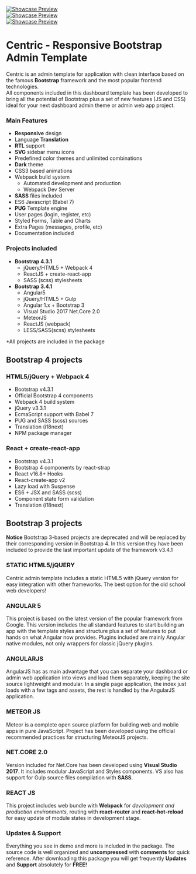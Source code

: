[![Showcase Preview](http://themicon.co/pics/centric2/PREVIEW-LARGE-spit-01.png)](http://wrapbootstrap.com/preview/WB0901P31?ref=themicon)  
[![Showcase Preview](http://themicon.co/pics/centric2/PREVIEW-LARGE-animated.gif)](http://wrapbootstrap.com/preview/WB0901P31?ref=themicon)  
[![Showcase Preview](http://themicon.co/pics/centric2/PREVIEW-LARGE-spit-02.png)](http://wrapbootstrap.com/preview/WB0901P31?ref=themicon)  

# Centric - Responsive Bootstrap Admin Template

Centric is an admin template for application with clean interface based on the famous **Bootstrap** framework and the most popular frontend technologies.   
All components included in this dashboard template has been developed to bring all the potential of Bootstrap plus a set of new features (JS and CSS) ideal for your next dashboard admin theme or admin web app project.  

### Main Features

- **Responsive** design 
- Language **Translation**
- **RTL** support
- **SVG** sidebar menu icons
- Predefined color themes and unlimited combinations
- **Dark** theme
- CSS3 based animations
- Webpack build system
    - Automated development and production
    - Webpack Dev Server
- **SASS** files included
- ES6 Javascript (Babel 7)
- **PUG** Template engine
- User pages (login, register, etc)
- Styled Forms, Table and Charts
- Extra Pages (messages, profile, etc)
- Documentation included

### Projects included

- **Bootstrap 4.3.1**
  - jQuery/HTML5 + Webpack 4
  - ReactJS + create-react-app
  - SASS (scss) stylesheets
- **Bootstrap 3.4.1**
  - Angular5 
  - jQuery/HTML5 + Gulp
  - Angular 1.x + Bootstrap 3
  - Visual Studio 2017 Net.Core 2.0
  - MeteorJS
  - ReactJS (webpack)
  - LESS/SASS(scss) stylesheets

*All projects are included in the package



## Bootstrap 4 projects 

### HTML5/jQuery + Webpack 4

- Bootstrap v4.3.1
- Official Bootstrap 4 components
- Webpack 4 build system
- jQuery v3.3.1
- EcmaScript support with Babel 7
- PUG and SASS (scss) sources
- Translation (i18next)
- NPM package manager

### React + create-react-app

- Bootstrap v4.3.1
- Bootstrap 4 components by react-strap
- React v16.8+ Hooks
- React-create-app v2
- Lazy load with Suspense
- ES6 + JSX and SASS (scss)
- Component state form validation
- Translation (i18next)



## Bootstrap 3 projects

**Notice** Bootstrap 3-based projects are deprecated and will be replaced by their corresponding version in Bootstrap 4. In this version they have been included to provide the last important update of the framework v3.4.1

### STATIC HTML5/jQUERY

Centric admin template includes a static HTML5 with jQuery version for easy integration with other frameworks. The best option for the old school web developers!

### ANGULAR 5

This project is based on the latest version of the popular framework from Google. This version includes the all standard features to start building an app with the template styles and structure plus a set of features to put hands on what Angular now provides.  Plugins included are mainly Angular native modules, not only wrappers for classic jQuery plugins.

### ANGULARJS

AngularJS has as main advantage that you can separate your dashboard or admin web application into views and load them separately, keeping the site source lightweight and modular. In a single page application, the index just loads with a few tags and assets, the rest is handled by the AngularJS application. 

### METEOR JS

Meteor is a complete open source platform for building web and mobile apps in pure JavaScript. Project has been developed using the official recommended practices for structuring MeteorJS projects. 

### NET.CORE 2.0

Version included for Net.Core has been developed using **Visual Studio 2017**. It includes modular JavaScript and Styles components. VS also has support for Gulp source files compilation with **SASS**. 

### REACT JS

This project includes web bundle with **Webpack** for *development and production environments*, routing with **react-router** and **react-hot-reload** for easy update of module states in development stage.

### Updates & Support

Everything you see in demo and more is included in the package. The source code is well organized and **uncompressed** with **comments** for quick reference. After downloading this package you will get frequently **Updates** and **Support** absolutely for **FREE!**
